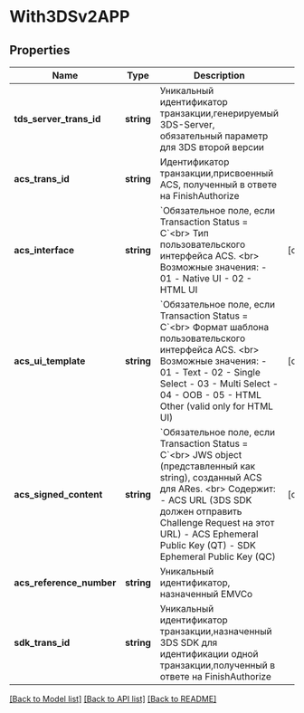 # With3DSv2APP

## Properties
Name | Type | Description | Notes
------------ | ------------- | ------------- | -------------
**tds_server_trans_id** | **string** | Уникальный идентификатор транзакции,генерируемый 3DS-Server, обязательный параметр для 3DS второй версии | 
**acs_trans_id** | **string** | Идентификатор транзакции,присвоенный ACS, полученный в ответе на FinishAuthorize | 
**acs_interface** | **string** | &#x60;Обязательное поле, если Transaction Status &#x3D; C&#x60;&lt;br&gt; Тип пользовательского интерфейса ACS. &lt;br&gt; Возможные значения:   - 01 - Native UI   - 02 - HTML UI | [optional] 
**acs_ui_template** | **string** | &#x60;Обязательное поле, если Transaction Status &#x3D; C&#x60;&lt;br&gt; Формат шаблона пользовательского интерфейса ACS. &lt;br&gt; Возможные значения:    - 01 - Text   - 02 - Single Select   - 03 - Multi Select   - 04 - OOB   - 05 - HTML Other (valid only for HTML UI) | [optional] 
**acs_signed_content** | **string** | &#x60;Обязательное поле, если Transaction Status &#x3D; C&#x60;&lt;br&gt; JWS object (представленный как string), созданный ACS для ARes. &lt;br&gt; Содержит:   - ACS URL (3DS SDK должен отправить Challenge Request на этот URL)   - ACS Ephemeral Public Key (QT)   - SDK Ephemeral Public Key (QC) | [optional] 
**acs_reference_number** | **string** | Уникальный идентификатор, назначенный EMVCo | 
**sdk_trans_id** | **string** | Уникальный идентификатор транзакции,назначенный 3DS SDK для идентификации одной транзакции,полученный в ответе на FinishAuthorize | 

[[Back to Model list]](../README.md#documentation-for-models) [[Back to API list]](../README.md#documentation-for-api-endpoints) [[Back to README]](../README.md)


